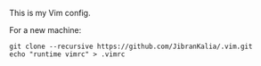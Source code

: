 This is my Vim config.

For a new machine:
```
git clone --recursive https://github.com/JibranKalia/.vim.git  
echo "runtime vimrc" > .vimrc
```
